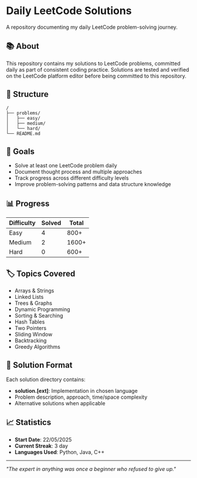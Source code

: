 # Daily LeetCode Solutions

A repository documenting my daily LeetCode problem-solving journey.

## 📚 About

This repository contains my solutions to LeetCode problems, committed daily as part of consistent coding practice. Solutions are tested and verified on the LeetCode platform editor before being committed to this repository.

## 📁 Structure

```
/
├── problems/
│   ├── easy/
│   ├── medium/
│   └── hard/
└── README.md
```

## 🎯 Goals

- Solve at least one LeetCode problem daily
- Document thought process and multiple approaches
- Track progress across different difficulty levels
- Improve problem-solving patterns and data structure knowledge

## 📊 Progress

| Difficulty | Solved | Total |
|------------|--------|-------|
| Easy       | 4      | 800+  |
| Medium     | 2      | 1600+ |
| Hard       | 0      | 600+  |

## 🏷️ Topics Covered

- Arrays & Strings
- Linked Lists
- Trees & Graphs
- Dynamic Programming
- Sorting & Searching
- Hash Tables
- Two Pointers
- Sliding Window
- Backtracking
- Greedy Algorithms

## 📝 Solution Format

Each solution directory contains:

- **solution.[ext]**: Implementation in chosen language
- Problem description, approach, time/space complexity
- Alternative solutions when applicable


## 📈 Statistics

- **Start Date**: 22/05/2025
- **Current Streak**: 3 day
- **Languages Used**: Python, Java, C++

---

*"The expert in anything was once a beginner who refused to give up."*
